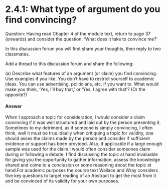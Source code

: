 # 2.4.1: What type of argument do you find convincing?
Question:
Having read Chapter 4 of the module text, return to page 37 (onwards) and consider the question, ‘What does it take to convince me?’

In this discussion forum you will first share your thoughts, then reply to two classmates.

Add a thread to this discussion forum and share the following:

(a) Describe what features of an argument (or claim) you find convincing. Use examples if you like. You don’t have to restrict yourself to academic ideas. You can use advertising, politicians, etc. if you want to. What would make you think, ‘Yes, I’ll buy that,’ or ‘Yes, I agree with that’? (Or the opposite?)

#### Answer
When I approach a topic for consideration, I would consider a claim convincing if it was well structured and laid out by the person presenting it. Sometimes to my detriment, as if someone is simply convincing, I often think, well it must be true.Ideally when critiquing a topic for validity, one should asses the claims made by the person and consider if sufficient evidence or support has been provided. Also, if applicable if a large enough sample was used for the claim.I would often consider someones claim during or following a debate, I find discussing the topic at hand invaluable for giving you the opportunity to gather information, assess the knowledge shared and come to a conclusion or some reasoning about the topic at hand.For academic purposes the course text Wallace and Wray considers five key questions to target reading of an Abstract to get the most from it and be convinced of its validity for your own purposes.